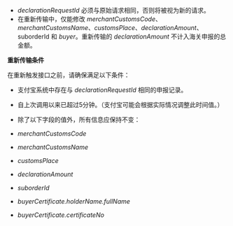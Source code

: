 *   _declarationRequestId_ 必须与原始请求相同，否则将被视为新的请求。
*   在重新传输中，仅能修改 _merchantCustomsCode_、_merchantCustomsName_、_customsPlace_、_declarationAmount_、suborderId 和 _buyer_。重新传输的 _declarationAmount_ 不计入海关申报的总金额。

**重新传输条件**

在重新触发接口之前，请确保满足以下条件：

*   支付宝系统中存在与 _declarationRequestId_ 相同的申报记录。
*   自上次调用以来已超过5分钟。（支付宝可能会根据实际情况调整此时间值。）
*   除了以下字段的值外，所有信息应保持不变：

*   _merchantCustomsCode_
*   _merchantCustomsName_
*   _customsPlace_ 
*   _declarationAmount_
*   _suborderId_
*   _buyerCertificate.holderName.fullName_ 
*   _buyerCertificate.certificateNo_